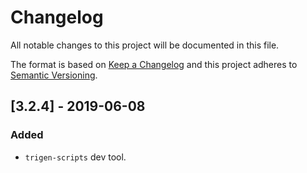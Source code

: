 # Changelog

All notable changes to this project will be documented in this file.

The format is based on [Keep a Changelog](http://keepachangelog.com/en/1.0.0/)
and this project adheres to [Semantic Versioning](http://semver.org/spec/v2.0.0.html).

<!--

DO NOT TOUCH. SAVE IT ON TOP.

## [semver] - date
### Added
- ...

### Changed
- ...

### Fixed
- ...

### Removed
- ...

-->

## [3.2.4] - 2019-06-08
### Added
- `trigen-scripts` dev tool.
